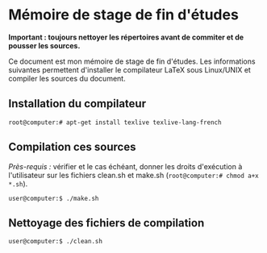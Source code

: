 # Mémoire de stage de fin d'études

__Important : toujours nettoyer les répertoires avant de commiter et de pousser les sources.__

Ce document est mon mémoire de stage de fin d'études. Les informations suivantes permettent d'installer le compilateur LaTeX sous Linux/UNIX et compiler les sources du document.

## Installation du compilateur

`root@computer:# apt-get install texlive texlive-lang-french`

## Compilation ces sources

*Près-requis :* vérifier et le cas échéant, donner les droits d'exécution à l'utilisateur sur les fichiers clean.sh et make.sh (`root@computer:# chmod a+x *.sh`).

`user@computer:$ ./make.sh`

## Nettoyage des fichiers de compilation

`user@computer:$ ./clean.sh`



